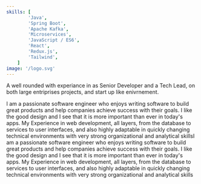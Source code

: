 ```yaml
---
skills: [
        'Java',
        'Spring Boot',
        'Apache Kafka',
        'Microservices',
		'JavaScript / ES6',
		'React',
		'Redux.js',
		'Tailwind',
    ]
image: '/logo.svg'
---
```


A well rounded with experiance in as Senior Developer and a Tech Lead, on both large entriprises projects, and start up like enivrnement.
<br />

I am a passionate software engineer who enjoys writing software to build great products and help companies achieve success with their goals. I like the good design and I see that it is more important than ever in today's apps. My Experience in web development, all layers, from the database to services to user interfaces, and also highly adaptable in quickly changing technical environments with very strong organizational and analytical skillsI am a passionate software engineer who enjoys writing software to build great products and help companies achieve success with their goals. I like the good design and I see that it is more important than ever in today's apps. My Experience in web development, all layers, from the database to services to user interfaces, and also highly adaptable in quickly changing technical environments with very strong organizational and analytical skills
